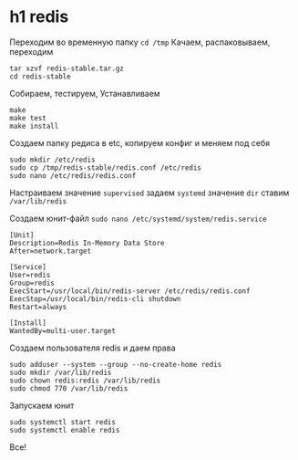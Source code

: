 h1 redis
=====
Переходим во временную папку
`cd /tmp`
Качаем, распаковываем, переходим
```curl -O http://download.redis.io/redis-stable.tar.gz
tar xzvf redis-stable.tar.gz
cd redis-stable
```
Собираем, тестируем, Устанавливаем
```
make
make test
make install
```
Создаем папку редиса в etc, копируем конфиг и меняем под себя
```
sudo mkdir /etc/redis
sudo cp /tmp/redis-stable/redis.conf /etc/redis
sudo nano /etc/redis/redis.conf
```
Настраиваем
значение `supervised` задаем `systemd`
значение `dir` ставим `/var/lib/redis`

Создаем юнит-файл
`sudo nano /etc/systemd/system/redis.service`

```
[Unit]
Description=Redis In-Memory Data Store
After=network.target

[Service]
User=redis
Group=redis
ExecStart=/usr/local/bin/redis-server /etc/redis/redis.conf
ExecStop=/usr/local/bin/redis-cli shutdown
Restart=always

[Install]
WantedBy=multi-user.target
```

Создаем пользователя redis и даем права
```
sudo adduser --system --group --no-create-home redis
sudo mkdir /var/lib/redis
sudo chown redis:redis /var/lib/redis
sudo chmod 770 /var/lib/redis
```

Запускаем юнит
```
sudo systemctl start redis
sudo systemctl enable redis
```
Все!
